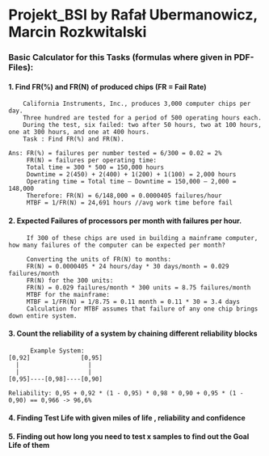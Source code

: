 # Projekt_BSI by Rafał Ubermanowicz, Marcin Rozkwitalski

### Basic Calculator for this Tasks (formulas where given in PDF-Files):

#### 1. Find FR(%) and FR(N) of produced chips (FR = Fail Rate)
        California Instruments, Inc., produces 3,000 computer chips per day.
        Three hundred are tested for a period of 500 operating hours each.
        During the test, six failed: two after 50 hours, two at 100 hours, one at 300 hours, and one at 400 hours.
        Task : Find FR(%) and FR(N).

    Ans: FR(%) = failures per number tested = 6/300 = 0.02 = 2%
         FR(N) = failures per operating time:
         Total time = 300 * 500 = 150,000 hours
         Downtime = 2(450) + 2(400) + 1(200) + 1(100) = 2,000 hours
         Operating time = Total time – Downtime = 150,000 – 2,000 = 148,000
         Therefore: FR(N) = 6/148,000 = 0.0000405 failures/hour
         MTBF = 1/FR(N) = 24,691 hours //avg work time before fail
         
#### 2. Expected Failures of processors per month with failures per hour.
         If 300 of these chips are used in building a mainframe computer, how many failures of the computer can be expected per month?
         
         Converting the units of FR(N) to months:
         FR(N) = 0.0000405 * 24 hours/day * 30 days/month = 0.029 failures/month
         FR(N) for the 300 units:
         FR(N) = 0.029 failures/month * 300 units = 8.75 failures/month
         MTBF for the mainframe:
         MTBF = 1/FR(N) = 1/8.75 = 0.11 month = 0.11 * 30 = 3.4 days
         Calculation for MTBF assumes that failure of any one chip brings down entire system.
         
         
#### 3. Count the reliability of a system by chaining different reliability blocks
          Example System:
    [0,92]              [0,95]
      |                   |
      |                   |
    [0,95]----[0,98]----[0,90]
    
    Reliability: 0,95 + 0,92 * (1 - 0,95) * 0,98 * 0,90 + 0,95 * (1 - 0,90) == 0,966 -> 96,6%
    
    

#### 4. Finding Test Life with given miles of life , reliability and confidence
#### 5. Finding out how long you need to test x samples to find out the Goal Life of them







